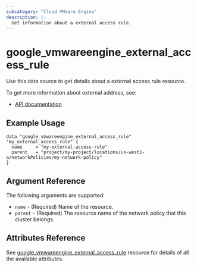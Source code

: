```yaml
---
subcategory: "Cloud VMware Engine"
description: |-
  Get information about a external access rule.
---
```


# google_vmwareengine_external_access_rule

Use this data source to get details about a external access rule resource.

To get more information about external address, see:
* [API documentation](https://cloud.google.com/vmware-engine/docs/reference/rest/v1/projects.locations.networkPolicies.externalAccessRules)

## Example Usage

```hcl
data "google_vmwareengine_external_access_rule" "my_external_access_rule" {
  name     = "my-external-access-rule"
  parent   = "project/my-project/locations/us-west1-a/networkPolicies/my-network-policy"
}
```

## Argument Reference

The following arguments are supported:

* `name` - (Required) Name of the resource.
* `parent` - (Required) The resource name of the network policy that this cluster belongs.

## Attributes Reference

See [google_vmwareengine_external_access_rule](https://registry.terraform.io/providers/hashicorp/google/latest/docs/resources/vmwareengine_external_access_rule#attributes-reference) resource for details of all the available attributes.